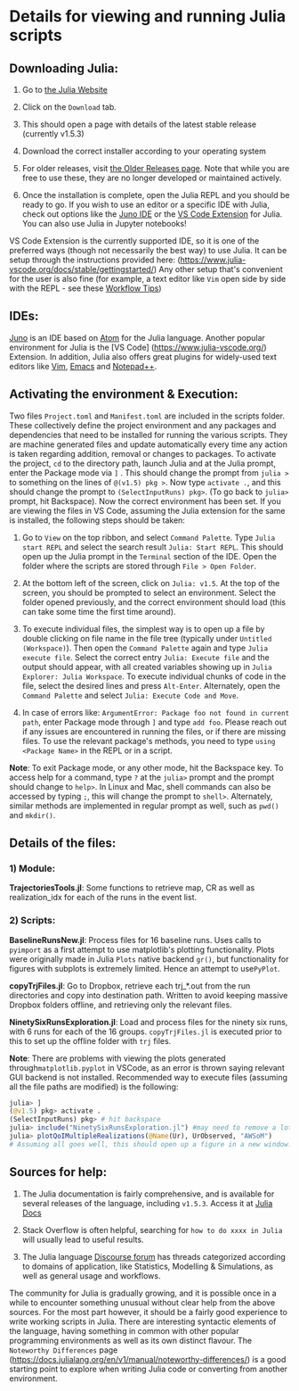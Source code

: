 # Details for viewing and running Julia scripts

## Downloading Julia:

1) Go to [the Julia Website](https://julialang.org)

2) Click on the `Download` tab.

3) This should open a page with details of the latest stable release (currently v1.5.3)

4) Download the correct installer according to your operating system

5) For older releases, visit [the Older Releases page](https://julialang.org/downloads/oldreleases/). Note that while you are free to use these, they are no longer developed or maintained actively.

6) Once the installation is complete, open the Julia REPL and you should be ready to go. If you wish to use an editor or a specific IDE with Julia, check out options like the [Juno IDE](https://junolab.org/) or the [VS Code Extension](https://www.julia-vscode.org/) for Julia. You can also use Julia in Jupyter notebooks!

VS Code Extension is the currently supported IDE, so it is one of the preferred ways (though not necessarily the best way) to use Julia. It can be setup through the instructions provided here: (https://www.julia-vscode.org/docs/stable/gettingstarted/) Any other setup that's convenient for the user is also fine (for example, a text editor like `Vim`  open side by side with the REPL - see these [Workflow Tips](https://docs.julialang.org/en/v1/manual/workflow-tips/))

## IDEs: 

[Juno](https://junolab.org/) is an IDE based on [Atom](https://atom.io/) for the Julia language. Another popular environment for Julia is the [VS Code] (https://www.julia-vscode.org/) Extension. In addition, Julia also offers great plugins for widely-used text editors like [Vim](https://github.com/JuliaEditorSupport/julia-vim), [Emacs](https://github.com/JuliaEditorSupport/julia-emacs) and [Notepad++](https://github.com/JuliaEditorSupport/julia-NotepadPlusPlus). 

## Activating the environment & Execution: 

Two files `Project.toml` and `Manifest.toml` are included in the scripts folder. These collectively define the project environment and any packages and dependencies that need to be installed for running the various scripts. They are machine generated files and update automatically every time any action is taken regarding addition, removal or changes to packages. To activate the project, `cd` to the directory path, launch Julia and at the Julia prompt, enter the Package mode via `]` . This should change the prompt from `julia >` to something on the lines of `@(v1.5) pkg >`. Now type `activate .`, and this should change the prompt to `(SelectInputRuns) pkg>`. (To go back to `julia>` prompt, hit Backspace). Now the correct environment has been set. If you are viewing the files in VS Code, assuming the Julia extension for the same is installed, the following steps should be taken: 

1) Go to `View` on the top ribbon, and select `Command Palette`.  Type `Julia start REPL` and select the search result `Julia: Start REPL`. This should open up the Julia prompt in the `Terminal` section of the IDE. Open the folder where the scripts are stored through `File > Open Folder`. 

2) At the bottom left of the screen, click on `Julia: v1.5`. At the top of the screen, you should be prompted to select an environment. Select the folder opened previously, and the correct environment should load (this can take some time the first time around). 

3) To execute individual files, the simplest way is to open up a file by double clicking on file name in the file tree (typically under `Untitled (Workspace)`). Then open the `Command Palette` again and type `Julia execute file`. Select the correct entry `Julia: Execute file` and the output should appear, with all created variables showing up in `Julia Explorer: Julia Workspace`.  To execute individual chunks of code in the file, select the desired lines and press `Alt-Enter`. Alternately, open the `Command Palette` and select `Julia: Execute Code and Move`. 

4) In case of errors like: `ArgumentError: Package foo not found in current path`, enter Package mode through `]` and type `add foo`.  Please reach out if any issues are encountered in running the files, or if there are missing files. To use the relevant package's methods,  you need to type `using <Package Name>` in the REPL or in a script. 

**Note**: To exit Package mode, or any other mode, hit the Backspace key. To access help for a command, type `?` at the `julia>` prompt and the prompt should change to `help>`. In Linux and Mac, shell commands can also be accessed by typing `;`, this will change the prompt to `shell>`. Alternately, similar methods are implemented in regular prompt as well, such as `pwd()` and `mkdir()`. 

## Details of the files:

### 1) Module:

**TrajectoriesTools.jl**: Some functions to retrieve map, CR as well as realization_idx for each of the runs in the event list. 

### 2) Scripts:

**BaselineRunsNew.jl**: Process files for 16 baseline runs. Uses calls to `pyimport` as a first attempt to use matplotlib's plotting functionality. Plots were originally made in Julia `Plots` native backend `gr()`, but functionality for figures with subplots is extremely limited. Hence an attempt to use`PyPlot`. 

**copyTrjFiles.jl**: Go to Dropbox, retrieve each trj_*.out from the run directories and copy into destination path. Written to avoid keeping massive Dropbox folders offline, and retrieving only the relevant files. 

**NinetySixRunsExploration.jl**: Load and process files for the ninety six runs, with 6 runs for each of the 16 groups. `copyTrjFiles.jl` is executed prior to this to set up the offline folder with `trj` files. 



**Note**: There are problems with viewing the plots generated through`matplotlib.pyplot` in VSCode, as an error is thrown saying relevant GUI backend is not installed. Recommended way to execute files (assuming all the file paths are modified) is the following:

```julia
julia> ]
(@v1.5) pkg> activate .
(SelectInputRuns) pkg> # hit backspace
julia> include("NinetySixRunsExploration.jl") #may need to remove a lot of filepath related issues first. 
julia> plotQoIMultipleRealizations(@Name(Ur), UrObserved, "AWSoM")
# Assuming all goes well, this should open up a figure in a new window. 
```





## Sources for help:

1) The Julia documentation is fairly comprehensive, and is available for several releases of the language, including `v1.5.3`. Access it at [Julia Docs](https://docs.julialang.org/en/v1/)

2) Stack Overflow is often helpful, searching for `how to do xxxx in Julia` will usually lead to useful results. 

3) The Julia language [Discourse forum](https://discourse.julialang.org/) has threads categorized according to domains of application, like Statistics, Modelling & Simulations, as well as general usage and workflows. 

The community for Julia is gradually growing, and it is possible once in a while to encounter something unusual without clear help from the above sources. For the most part however, it should be a fairly good experience to write working scripts in Julia. There are interesting syntactic elements of the language, having something in common with other popular programming environments as well as its own distinct flavour. The `Noteworthy Differences` page (https://docs.julialang.org/en/v1/manual/noteworthy-differences/) is a good starting point to explore when writing Julia code or converting from another environment. 

